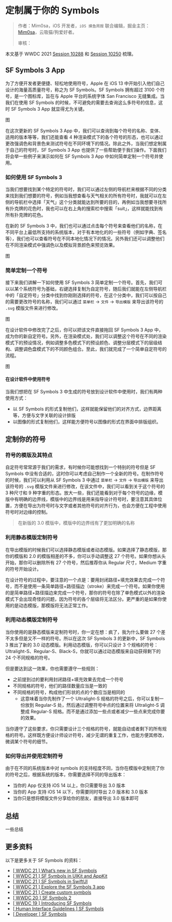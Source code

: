# 定制属于你的 Symbols

> 作者：Mim0sa，iOS 开发者，`iOS 摸鱼周报` 联合编辑，掘金主页：[Mim0sa](https://juejin.cn/user/1433418892590136)，云吸猫/狗爱好者。
>
> 审核：

本文基于 WWDC 2021 [Session 10288](https://developer.apple.com/videos/play/wwdc2021/10288) 和 [Session 10250](https://developer.apple.com/videos/play/wwdc2021/10250) 梳理。

## SF Symbols 3 App

为了方便开发者更便捷、轻松地使用符号，Apple 在 iOS 13 中开始引入他们自己设计的海量高质量符号，称之为 SF Symbols。SF Symbols 拥有超过 3100 个符号，是一个图标库，旨在与 Apple 平台的系统字体 San Francisco 无缝集成。当我们在使用 SF Symbols 的时候，不可避免的需要去查询这么多符号的信息，这时 SF Symbols 3 App 就显得尤为关键。

图

在这次更新的 SF Symbols 3 App 中，我们可以查询到每个符号的名称、变体、适用的版本等等，我们还能查看 4 种渲染模式下的各个符号的形态，也可以通过更改强调色和背景色来测试符号在不同环境下的情况。除此之外，当我们想定制属于自己的符号时，SF Symbols 3 App 也提供了一些帮助便于我们操作。下面我们将会举一些例子来演示如何在 SF Symbols 3 App 中如何简单定制一个符号并使用。

### 如何使用 SF Symbols 3

当我们想要找到某个特定的符号时，我们可以通过左侧的导航栏来根据不同的分类来找到我们想要的符号，例如当我想查看与天气相关的所有符号时，我就可以在左侧的导航栏中选择「天气」这个分类就能达到所要的目的，再例如当我想要寻找所有扑克牌的花色时，我也可以在右上角的搜索栏中搜索「suit」，这样就能找到有所有扑克牌的花色。

在新的 SF Symbols 3 中，我们也可以通过点击每个符号来查看他们的名称，在不同平台上最低所支持的系统版本，对于有本地化的的一些符号（例如字典、签名等），我们也可以查看符号在不同本地化情况下的情况。另外我们还可以调整他们在不同渲染模式中强调色以及模拟背景颜色来预览效果。

图

### 简单定制一个符号

接下来我们讲解一下如何使用 SF Symbols 3 简单定制一个符号。首先，我们可以以某个系统符号为基础，右键选择复制为自定符号，随后我们就能在左侧导航栏中的「自定符号」分类中找到你刚刚选择的符号，在这个分类中，我们可以按自己的需要更改符号的名称，我们可以通过 `菜单栏` -> `文件` -> `导出模版` 来导出该符号的 `.svg` 模版文件来进行修改。

图

在设计软件中修改完了之后，你可以把该文件直接拖回 SF Symbols 3 App 中，成为你的新自定符号。另外，在渲染模式处，我们可以调整这个符号在不同的渲染模式下的预设情况，例如调整多色模式下的预设颜色、调整分层模式下的层级结构、调整调色盘模式下的不同颜色组合。至此，我们就完成了一个简单自定符号的流程。

图

#### 在设计软件中使用符号

当我们想把在 SF Symbols 3 中生成的符号放到设计软件中使用时，我们有两种使用方式：

* 以 SF Symbols 的形式复制他们，这样就能保留他们的对齐方式，边界距离等，方便与文字关联的设计排版
* 以图像的形式复制他们，这样能方便符号以图像的形式在界面中排版组织。

## 定制你的符号

### 符号的模版及其特点

自定符号常常源于我们的需求，有时候你可能想找到一个特别的符号但是 SF Symbols 中没有合适的，这时你可以考虑自己制作一个全新的符号。在制作符号的时候，我们可以利用从 SF Symbols 3 中通过 `菜单栏` -> `文件` -> `导出模版` 来导出该符号的 `.svg` 模版文件来进行修改，在该文件中，我们可以看到关于这个符号的 3 种尺寸和 9 种字重的形态。放大一些，我们还能看到对于每个符号的边缘，模版中有明确的边界线，模版中的边界线是用来指导设计符号时，要注意其具体位置，方便在导出为符号时与文字或者其他符号的对齐行为，也会方便在工程中使用符号时对边缘的控制。

>  在新版的 3.0 模版中，模版中的边界线有了更加明确的名称

### 利用静态模版定制符号

在导出模版的时候我们可以选择静态模版或者动态模版。如果选择了静态模版，那你的模版和 2.0 的模版相差的不多，你可以手动调整这 27 个符号。如果你想从头开始，那你可以删除所有 27 个符号，然后推荐你从 Regular 尺寸，Medium 字重的符号开始设计。

在设计符号的过程中，要注意的一个点是：要用封闭路径+填充效果去完成一个符号，而不是使用一条简单路径+路径描边（stroke）来完成一个符号。如果你使用的是简单路径+路径描边来完成一个符号，那你的符号在除了单色模式以外的渲染模式下会出现奇怪的问题，因为符号的各个层级将无法区分。更严重的是如果你使用的是动态模版，那模版将无法正常工作。

### 利用动态模版定制符号

当你使用的是静态模版来定制符号时，你一定在想：疯了，我为什么要做 27 个差不太多但是又不一样的符号。所以在这次 SF Symbols 3 的更新中，SF Symbols 3 推出了新的 3.0 动态模版。利用动态模版，你可以只设计 3 个规格的符号：Ultralight-S、Regular-S、Black-S，你就可以通过动态模版来自动获得剩下的 24 个不同规格的符号。

但是要达到这一效果，你也需要遵守一些规则：

* 之前提到过的要利用封闭路径+填充效果去完成一个符号
* 不同规格的符号，他们的路径数量应当是一致的
* 不同规格的符号，构成他们形状的点的个数应当是相同的
  * 这意味着当你先制作了一个 Ultralight-S 规格的符号之后，你可以复制一份放到 Regular-S 处，然后通过调整符号中点的位置来将 Ultralight-S 调整成 Regular-S 规格。而不是通过添加一些点或者减少一些点来完成你要的效果。

当你遵守了这些要求，你只需要设计三个规格的符号，就能自动或者剩下的所有规格的符号。这样既方便设计师设计符号，减少无谓的重复工作，也能方便其修改，微调某个符号的细节。

### 如何导出并使用定制符号

由于在不同的系统版本中对 symbols 的支持程度不同，当你在模版中定制完了你的符号之后，根据系统的版本，你需要选择不同的导出版本：

* 当你的 App 仅支持 iOS 14 以上，你只需要导出 3.0 版本
* 当你的 App 支持 iOS 14 以下，你需要同时导出 2.0 版本和 3.0 版本
* 当你只是想将模版文件分享给你的朋友，直接导出 3.0 版本即可

## 总结

一些总结

## 更多资料

以下是更多关于 SF Symbols 的资料：

* [[ WWDC 21 ] What’s new in SF Symbols](https://developer.apple.com/videos/play/wwdc2021/10097)
* [[ WWDC 21 ] SF Symbols in UIKit and AppKit](https://developer.apple.com/videos/play/wwdc2021/10251/)
* [[ WWDC 21 ] SF Symbols in SwiftUI](https://developer.apple.com/videos/play/wwdc2021/10349)
* [[ WWDC 21 ] Explore the SF Symbols 3 app](https://developer.apple.com/videos/play/wwdc2021/10288)
* [[ WWDC 21 ] Create custom symbols](https://developer.apple.com/videos/play/wwdc2021/10250)
* [[ WWDC 20 ] SF Symbols 2](https://developer.apple.com/videos/play/wwdc2020/10207)
* [[ WWDC 19 ] Introducing SF Symbols](https://developer.apple.com/videos/play/wwdc2019/206)
* [[ Human Interface Guidelines ] SF Symbols](https://developer.apple.com/design/human-interface-guidelines/sf-symbols/overview/)
* [[ Developer ] SF Symbols](https://developer.apple.com/sf-symbols/)


